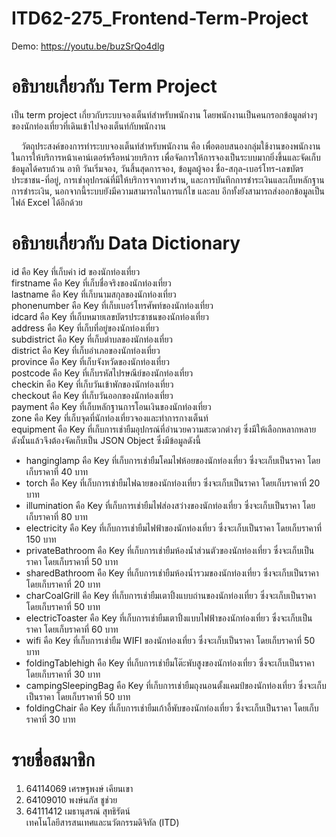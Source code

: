 # ITD62-275_Frontend-Term-Project
Demo: https://youtu.be/buzSrQo4dlg
# อธิบายเกี่ยวกับ Term Project
เป็น term project เกี่ยวกับระบบจองเต็นท์สำหรับพนักงาน โดยพนักงานเป็นคนกรอกข้อมูลต่างๆของนักท่องเที่ยวที่เดินเข้าไปจองเต็นท์กับพนักงาน

&nbsp;&nbsp;&nbsp;&nbsp;วัตถุประสงค์ของการทำระบบจองเต็นท์สำหรับพนักงาน คือ เพื่อตอบสนองกลุ่มใช้งานของพนักงานในการให้บริการหน้าเคาน์เตอร์หรือหน่วยบริการ เพื่อจัดการให้การจองเป็นระบบมากยิ่งขึ้นและจัดเก็บข้อมูลได้ครบถ้วน อาทิ วันเริ่มจอง, วันสิ้นสุดการจอง, ข้อมูลผู้จอง ชื่อ-สกุล-เบอร์โทร-เลขบัตรประชาชน-ที่อยู่, การเช่าอุปกรณ์ที่มีให้บริการจากทางร้าน, และการบันทึกการชำระเงินและเก็บหลักฐานการชำระเงิน, นอกจากนี้ระบบยังมีความสามารถในการแก้ไข และลบ อีกทั้งยังสามารถส่งออกข้อมูลเป็นไฟล์ Excel ได้อีกด้วย
# อธิบายเกี่ยวกับ Data Dictionary
id คือ Key ที่เก็บค่า id ของนักท่องเที่ยว<br>
firstname คือ Key ที่เก็บชื่อจริงของนักท่องเที่ยว<br>
lastname คือ Key ที่เก็บนามสกุลของนักท่องเที่ยว<br>
phonenumber คือ Key ที่เก็บเบอร์โทรศัพท์ของนักท่องเที่ยว<br>
idcard คือ Key ที่เก็บหมายเลขบัตรประชาชนของนักท่องเที่ยว<br>
address คือ Key ที่เก็บที่อยู่ของนักท่องเที่ยว<br>
subdistrict คือ Key ที่เก็บตำบลของนักท่องเที่ยว<br>
district คือ Key ที่เก็บอำเภอของนักท่องเที่ยว<br>
province คือ Key ที่เก็บจังหวัดของนักท่องเที่ยว<br>
postcode คือ Key ที่เก็บรหัสไปรษณีย์ของนักท่องเที่ยว<br>
checkin คือ Key ที่เก็บวันเข้าพักของนักท่องเที่ยว<br>
checkout คือ Key ที่เก็บวันออกของนักท่องเที่ยว<br>
payment คือ Key ที่เก็บหลักฐานการโอนเงินของนักท่องเที่ยว<br>
zone คือ Key ที่เก็บจุดที่นักท่องเที่ยวจองและทำการกางเต็นท์<br>
equipment คือ Key ที่เก็บการเช่ายืมอุปกรณ์ที่อำนวยความสะดวกต่างๆ ซึ่งมีให้เลือกหลากหลาย ดังนั้นแล้วจึงต้องจัดเก็บเป็น JSON Object ซึ่งมีข้อมูลดังนี้
- hanginglamp คือ Key ที่เก็บการเช่ายืมโคมไฟห้อยของนักท่องเที่ยว ซึ่งจะเก็บเป็นราคา โดยเก็บราคาที่ 40 บาท<br>
- torch คือ Key ที่เก็บการเช่ายืมไฟฉายของนักท่องเที่ยว ซึ่งจะเก็บเป็นราคา โดยเก็บราคาที่ 20 บาท<br>
- illumination คือ Key ที่เก็บการเช่ายืมไฟส่องสว่างของนักท่องเที่ยว ซึ่งจะเก็บเป็นราคา โดยเก็บราคาที่ 80 บาท<br>
- electricity คือ Key ที่เก็บการเช่ายืมไฟฟ้าของนักท่องเที่ยว ซึ่งจะเก็บเป็นราคา โดยเก็บราคาที่ 150 บาท<br>
- privateBathroom คือ Key ที่เก็บการเช่ายืมห้องน้ำส่วนตัวของนักท่องเที่ยว ซึ่งจะเก็บเป็นราคา โดยเก็บราคาที่ 50 บาท<br>
- sharedBathroom คือ Key ที่เก็บการเช่ายืมห้องน้ำรวมของนักท่องเที่ยว ซึ่งจะเก็บเป็นราคา โดยเก็บราคาที่ 20 บาท<br>
- charCoalGrill คือ Key ที่เก็บการเช่ายืมเตาปิ้งแบบถ่านของนักท่องเที่ยว ซึ่งจะเก็บเป็นราคา โดยเก็บราคาที่ 50 บาท<br>
- electricToaster คือ Key ที่เก็บการเช่ายืมเตาปิ้งแบบไฟฟ้าของนักท่องเที่ยว ซึ่งจะเก็บเป็นราคา โดยเก็บราคาที่ 60 บาท<br>
- wifi คือ Key ที่เก็บการเช่ายืม WIFI ของนักท่องเที่ยว ซึ่งจะเก็บเป็นราคา โดยเก็บราคาที่ 50 บาท<br>
- foldingTablehigh คือ Key ที่เก็บการเช่ายืมโต๊ะพับสูงของนักท่องเที่ยว ซึ่งจะเก็บเป็นราคา โดยเก็บราคาที่ 30 บาท<br>
- campingSleepingBag คือ Key ที่เก็บการเช่ายืมถุงนอนตั้งแคมป์ของนักท่องเที่ยว ซึ่งจะเก็บเป็นราคา โดยเก็บราคาที่ 50 บาท<br>
- foldingChair คือ Key ที่เก็บการเช่ายืมเก้าอี้พับของนักท่องเที่ยว ซึ่งจะเก็บเป็นราคา โดยเก็บราคาที่ 30 บาท<br>
# รายชื่อสมาชิก<br>
1. 64114069 เศรษฐพงษ์ เคียนเขา<br>
2. 64109010 พงษ์นภัส ชูช่วย<br>
3. 64111412 เมธานุสรณ์ สุทธิรัตน์<br>
เทคโนโลยีสารสนเทศและนวัตกรรมดิจิทัล (ITD)
